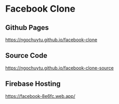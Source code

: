 # Facebook Clone

## Github Pages 

https://ngochuytu.github.io/facebook-clone

## Source Code 

https://ngochuytu.github.io/facebook-clone-source


## Firebase Hosting 

https://facebook-8e6fc.web.app/
